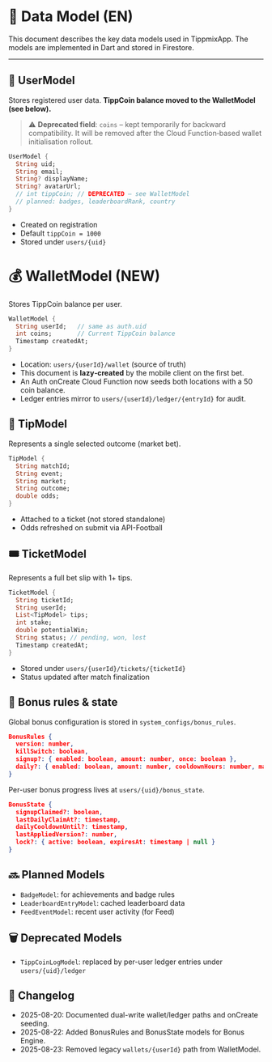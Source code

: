 # 🧬 Data Model (EN)

This document describes the key data models used in TippmixApp.
The models are implemented in Dart and stored in Firestore.

---

## 👤 UserModel

Stores registered user data. **TippCoin balance moved to the WalletModel (see below).**

> ⚠️ **Deprecated field**: `coins` – kept temporarily for backward compatibility. It will be removed after the Cloud Function‑based wallet initialisation rollout.

```dart
UserModel {
  String uid;
  String email;
  String? displayName;
  String? avatarUrl;
  // int tippCoin; // DEPRECATED – see WalletModel
  // planned: badges, leaderboardRank, country
}
```

- Created on registration
- Default `tippCoin = 1000`
- Stored under `users/{uid}`

# 💰 WalletModel (NEW)

Stores TippCoin balance per user.

```dart
WalletModel {
  String userId;   // same as auth.uid
  int coins;       // Current TippCoin balance
  Timestamp createdAt;
}
```

- Location: `users/{userId}/wallet` (source of truth)
- This document is **lazy‑created** by the mobile client on the first bet.
- An Auth onCreate Cloud Function now seeds both locations with a 50 coin balance.
- Ledger entries mirror to `users/{userId}/ledger/{entryId}` for audit.

## 🎯 TipModel

Represents a single selected outcome (market bet).

```dart
TipModel {
  String matchId;
  String event;
  String market;
  String outcome;
  double odds;
}
```

- Attached to a ticket (not stored standalone)
- Odds refreshed on submit via API-Football

## 🎟️ TicketModel

Represents a full bet slip with 1+ tips.

```dart
TicketModel {
  String ticketId;
  String userId;
  List<TipModel> tips;
  int stake;
  double potentialWin;
  String status; // pending, won, lost
  Timestamp createdAt;
}
```

- Stored under `users/{userId}/tickets/{ticketId}`
- Status updated after match finalization

## 🎁 Bonus rules & state

Global bonus configuration is stored in `system_configs/bonus_rules`.

```json
BonusRules {
  version: number,
  killSwitch: boolean,
  signup?: { enabled: boolean, amount: number, once: boolean },
  daily?: { enabled: boolean, amount: number, cooldownHours: number, maxPerDay?: number }
}
```

Per-user bonus progress lives at `users/{uid}/bonus_state`.

```json
BonusState {
  signupClaimed?: boolean,
  lastDailyClaimAt?: timestamp,
  dailyCooldownUntil?: timestamp,
  lastAppliedVersion?: number,
  lock?: { active: boolean, expiresAt: timestamp | null }
}
```

## 🔜 Planned Models

- `BadgeModel`: for achievements and badge rules
- `LeaderboardEntryModel`: cached leaderboard data
- `FeedEventModel`: recent user activity (for Feed)

## 🗑️ Deprecated Models

- `TippCoinLogModel`: replaced by per-user ledger entries under `users/{uid}/ledger`

## 📘 Changelog

- 2025-08-20: Documented dual-write wallet/ledger paths and onCreate seeding.
- 2025-08-22: Added BonusRules and BonusState models for Bonus Engine.
- 2025-08-23: Removed legacy `wallets/{userId}` path from WalletModel.
